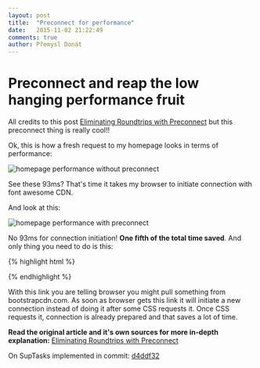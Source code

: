 ```yaml
---
layout: post
title:  "Preconnect for performance"
date:   2015-11-02 21:22:49
comments: true
author: Přemysl Donát
---
```

# Preconnect and reap the low hanging performance fruit

All credits to this post [Eliminating Roundtrips with Preconnect](https://www.igvita.com/2015/08/17/eliminating-roundtrips-with-preconnect/) but this preconnect thing is really cool!!

Ok, this is how a fresh request to my homepage looks in terms of performance:


![homepage performance without preconnect]({{site.url}}/assets/images/homepage-performance-without-preconnect.png)

See these 93ms? That's time it takes my browser to initiate connection with font awesome CDN.

And look at this:

![homepage performance with preconnect]({{site.url}}/assets/images/homepage-performance-with-preconnect.png)

No 93ms for connection initiation! **One fifth of the total time saved**. And only thing you need to do is this:

{% highlight html %}
  <link rel="preconnect" href="https://maxcdn.bootstrapcdn.com" crossorigin>
{% endhighlight %}

With this link you are telling browser you might pull something from bootstrapcdn.com. As soon as browser gets this link it will initiate a new connection instead of doing it after some CSS requests it. Once CSS requests it, connection is already prepared and that saves a lot of time.

**Read the original article and it's own sources for more in-depth explanation:**
[Eliminating Roundtrips with Preconnect](https://www.igvita.com/2015/08/17/eliminating-roundtrips-with-preconnect/)

On SupTasks implemented in commit:
[d4ddf32](https://github.com/Masa331/suptasks/commit/d4ddf3223395a78706042074f5788666f9c8d5b8)
